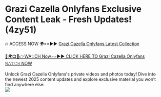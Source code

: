 # Grazi Cazella Onlyfans Exclusive Content Leak - Fresh Updates! (4zy51)

🔥 ACCESS NOW 🌍==►► <a href="https://tinyurl.com/kvy9nzfs" rel="nofollow">Grazi Cazella Onlyfans Latest Collection</a>
<br><br>
[🔴🌍📺📱👉WA𝚃CH Now==►► CLICK HERE TO Grazi Cazella Onlyfans 𝚆𝙰𝚃𝙲𝙷 NOW](https://tinyurl.com/kvy9nzfs)
<br><br>
Unlock Grazi Cazella Onlyfans's private videos and photos today! Dive into the newest 2025 content updates and explore exclusive material you won’t find anywhere else.
<br>
<a href="https://tinyurl.com/kvy9nzfs" rel="nofollow" data-target="animated-image.originalLink"><img src="https://camo.githubusercontent.com/8a4f000d20f83aca3bf7ec5f350d767afa0574a8a352519fd8cfa583a6f93a33/68747470733a2f2f692e696d6775722e636f6d2f644a486b345a712e676966" data-canonical-src="https://i.imgur.com/dJHk4Zq.gif" style="max-width: 100%; display: inline-block;" data-target="animated-image.originalImage"></a>
<br>
